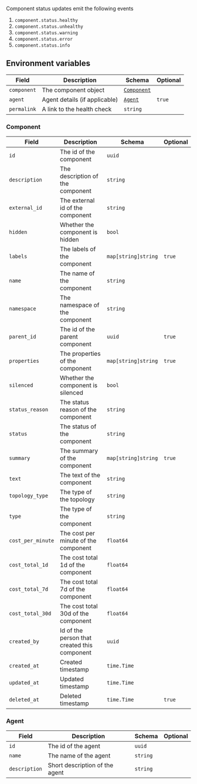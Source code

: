 Component status updates emit the following events

1. `component.status.healthy`
2. `component.status.unhealthy`
3. `component.status.warning`
4. `component.status.error`
5. `component.status.info`

## Environment variables

| Field       | Description                   | Schema                    | Optional |
| ----------- | ----------------------------- | ------------------------- | -------- |
| `component` | The component object          | [`Component`](#component) |          |
| `agent`     | Agent details (if applicable) | [`Agent`](#check)         | `true`   |
| `permalink` | A link to the health check    | `string`                  |          |

### Component

| Field             | Description                                  | Schema              | Optional |
| ----------------- | -------------------------------------------- | ------------------- | -------- |
| `id`              | The id of the component                      | `uuid`              |          |
| `description`     | The description of the component             | `string`            |          |
| `external_id`     | The external id of the component             | `string`            |          |
| `hidden`          | Whether the component is hidden              | `bool`              |          |
| `labels`          | The labels of the component                  | `map[string]string` | `true`   |
| `name`            | The name of the component                    | `string`            |          |
| `namespace`       | The namespace of the component               | `string`            |          |
| `parent_id`       | The id of the parent component               | `uuid`              | `true`   |
| `properties`      | The properties of the component              | `map[string]string` | `true`   |
| `silenced`        | Whether the component is silenced            | `bool`              |          |
| `status_reason`   | The status reason of the component           | `string`            |          |
| `status`          | The status of the component                  | `string`            |          |
| `summary`         | The summary of the component                 | `map[string]string` | `true`   |
| `text`            | The text of the component                    | `string`            |          |
| `topology_type`   | The type of the topology                     | `string`            |          |
| `type`            | The type of the component                    | `string`            |          |
| `cost_per_minute` | The cost per minute of the component         | `float64`           |          |
| `cost_total_1d`   | The cost total 1d of the component           | `float64`           |          |
| `cost_total_7d`   | The cost total 7d of the component           | `float64`           |          |
| `cost_total_30d`  | The cost total 30d of the component          | `float64`           |          |
| `created_by`      | Id of the person that created this component | `uuid`              |          |
| `created_at`      | Created timestamp                            | `time.Time`         |          |
| `updated_at`      | Updated timestamp                            | `time.Time`         |          |
| `deleted_at`      | Deleted timestamp                            | `time.Time`         | `true`   |

### Agent

| Field         | Description                    | Schema   | Optional |
| ------------- | ------------------------------ | -------- | -------- |
| `id`          | The id of the agent            | `uuid`   |          |
| `name`        | The name of the agent          | `string` |          |
| `description` | Short description of the agent | `string` |          |
